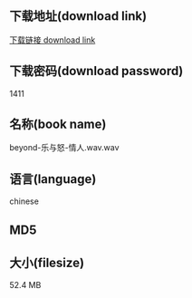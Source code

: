 ## 下载地址(download link)
[下载链接 download link](https://voluble-croquembouche-d321dc.netlify.app/?s=beyond-%E4%B9%90%E4%B8%8E%E6%80%92-%E6%83%85%E4%BA%BA.wav)

## 下载密码(download password)
1411

## 名称(book name)
beyond-乐与怒-情人.wav.wav

## 语言(language)
chinese

## MD5


## 大小(filesize)
52.4 MB
